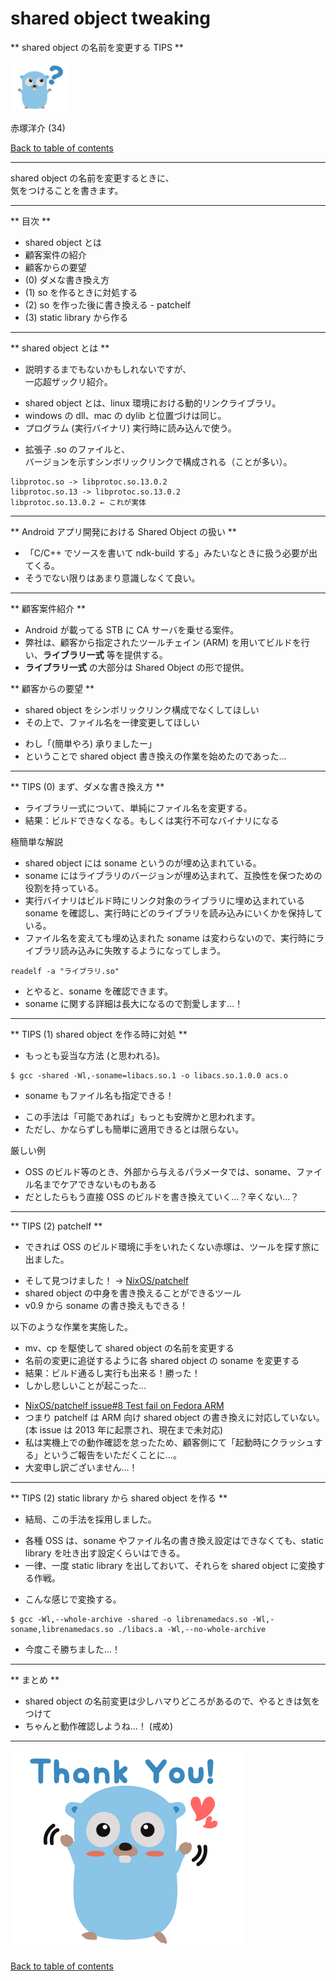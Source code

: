 shared object tweaking
=======================

** shared object の名前を変更する TIPS **

<img src="./materials/android_grpc_golang/21.png" width="90" style="background:none; border:none; box-shadow:none;">

赤塚洋介 (34)

>>>

[Back to table of contents](./index.html)

---

shared object の名前を変更するときに、  
気をつけることを書きます。

---

** 目次 **

* shared object とは
* 顧客案件の紹介
* 顧客からの要望
* (0) ダメな書き換え方
* (1) so を作るときに対処する
* (2) so を作った後に書き換える - patchelf
* (3) static library から作る

---

** shared object とは **

* 説明するまでもないかもしれないですが、  
一応超ザックリ紹介。

>>> 

* shared object とは、linux 環境における動的リンクライブラリ。
* windows の dll、mac の dylib と位置づけは同じ。
* プログラム (実行バイナリ) 実行時に読み込んで使う。

>>>

* 拡張子 .so のファイルと、  
バージョンを示すシンボリックリンクで構成される（ことが多い）。

```
libprotoc.so -> libprotoc.so.13.0.2
libprotoc.so.13 -> libprotoc.so.13.0.2
libprotoc.so.13.0.2 ← これが実体
```

---

** Android アプリ開発における Shared Object の扱い **

* 「C/C++ でソースを書いて ndk-build する」みたいなときに扱う必要が出てくる。
* そうでない限りはあまり意識しなくて良い。

---

** 顧客案件紹介 **

* Android が載ってる STB に CA サーバを乗せる案件。
* 弊社は、顧客から指定されたツールチェイン (ARM) を用いてビルドを行い、**ライブラリ一式** 等を提供する。
* **ライブラリ一式** の大部分は Shared Object の形で提供。

>>>

** 顧客からの要望 **

* shared object をシンボリックリンク構成でなくしてほしい <!-- .element: class="fragment" data-fragment-index="1" -->
* その上で、ファイル名を一律変更してほしい  <!-- .element: class="fragment" data-fragment-index="2" -->

>>>

* わし「(簡単やろ) 承りましたー」
* ということで shared object 書き換えの作業を始めたのであった...  <!-- .element: class="fragment" data-fragment-index="4" -->

---

** TIPS (0) まず、ダメな書き換え方 **

* ライブラリ一式について、単純にファイル名を変更する。
* 結果：ビルドできなくなる。もしくは実行不可なバイナリになる <!-- .element: class="fragment" data-fragment-index="1" -->

>>>

極簡単な解説

* shared object には soname というのが埋め込まれている。
* soname にはライブラリのバージョンが埋め込まれて、互換性を保つための役割を持っている。
* 実行バイナリはビルド時にリンク対象のライブラリに埋め込まれている soname を確認し、実行時にどのライブラリを読み込みにいくかを保持している。
* ファイル名を変えても埋め込まれた soname は変わらないので、実行時にライブラリ読み込みに失敗するようになってしまう。

>>>

```
readelf -a "ライブラリ.so"
```
* とやると、soname を確認できます。
* soname に関する詳細は長大になるので割愛します…！

---

** TIPS (1) shared object を作る時に対処 **

* もっとも妥当な方法 (と思われる)。

```
$ gcc -shared -Wl,-soname=libacs.so.1 -o libacs.so.1.0.0 acs.o
```

* soname もファイル名も指定できる！<!-- .element: class="fragment" data-fragment-index="1" -->

>>>

* この手法は「可能であれば」もっとも安牌かと思われます。
* ただし、かならずしも簡単に適用できるとは限らない。

>>> 

厳しい例

* OSS のビルド等のとき、外部から与えるパラメータでは、soname、ファイル名までケアできないものもある <!-- .element: class="fragment" data-fragment-index="1" -->
* だとしたらもう直接 OSS のビルドを書き換えていく…？辛くない…？ <!-- .element: class="fragment" data-fragment-index="1" -->

--- 

** TIPS (2) patchelf **

* できれば OSS のビルド環境に手をいれたくない赤塚は、ツールを探す旅に出ました。

>>>


* そして見つけました！ → [NixOS/patchelf](https://github.com/NixOS/patchelf)
* shared object の中身を書き換えることができるツール
* v0.9 から soname の書き換えもできる！

>>>

以下のような作業を実施した。

* mv、cp を駆使して shared object の名前を変更する
* 名前の変更に追従するように各 shared object の soname を変更する
* 結果：ビルド通るし実行も出来る！勝った！
* しかし悲しいことが起こった... <!-- .element: class="fragment" data-fragment-index="1" -->

>>>

* [NixOS/patchelf issue#8 Test fail on Fedora ARM](https://github.com/NixOS/patchelf/issues/8)
* つまり patchelf は ARM 向け shared object の書き換えに対応していない。  
(本 issue は 2013 年に起票され、現在まで未対応)
* 私は実機上での動作確認を怠ったため、顧客側にて「起動時にクラッシュする」というご報告をいただくことに...。
* 大変申し訳ございません...！ <!-- .element: class="fragment" data-fragment-index="1" -->

---

** TIPS (2) static library から shared object を作る **

* 結局、この手法を採用しました。

>>>

* 各種 OSS は、soname やファイル名の書き換え設定はできなくても、static library を吐き出す設定くらいはできる。
* 一律、一度 static library を出しておいて、それらを shared object に変換する作戦。

>>>

* こんな感じで変換する。

```
$ gcc -Wl,--whole-archive -shared -o librenamedacs.so -Wl,-soname,librenamedacs.so ./libacs.a -Wl,--no-whole-archive
```

* 今度こそ勝ちました...！ <!-- .element: class="fragment" data-fragment-index="1" -->

---

** まとめ **

* shared object の名前変更は少しハマりどころがあるので、やるときは気をつけて
* ちゃんと動作確認しようね…！ (戒め)

---

<img src="./materials/android_grpc_golang/25.png" style="background:none; border:none; box-shadow:none;">

>>>

[Back to table of contents](./index.html)
